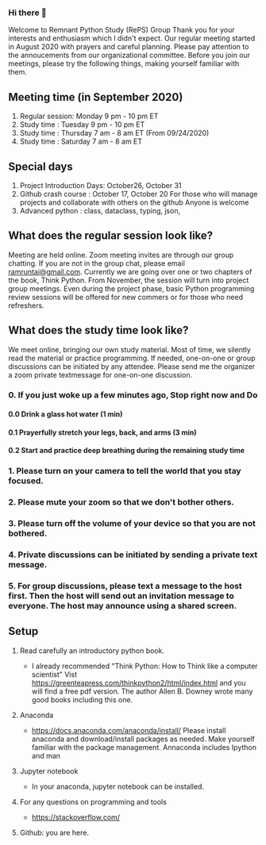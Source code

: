### Hi there 👋

Welcome to Remnant Python Study (RePS) Group
Thank you for your interests and enthusiasm which I didn't expect. Our regular meeting started in August 2020 with prayers and careful planning. Please pay attention to the annoucements from our organizational committee. Before you join our meetings, please try the following things, making yourself familiar with them.

## Meeting time (in September 2020)
1. Regular session: Monday  9 pm - 10 pm ET
1. Study time     : Tuesday 9 pm - 10 pm ET
1. Study time     : Thursday 7 am - 8 am ET (From 09/24/2020)
1. Study time     : Saturday 7 am - 8 am ET 

## Special days
1. Project Introduction Days: October26, October 31
2. Github crash course : October 17, October 20
   For those who will manage projects and collaborate with others on the github
   Anyone is welcome
3. Advanced python : 
   class, dataclass, typing, json, 


## What does the regular session look like?
Meeting are held online. Zoom meeting invites are through our group chatting.
If you are not in the group chat, please email ramruntai@gmail.com. 
Currently we are going over one or two chapters of the book, Think Python.
From November, the session will turn into project group meetings.
Even during the project phase, basic Python programming review sessions will be offered for new commers or for those who need refreshers. 

## What does the study time look like? 
We meet online, bringing our own study material.
Most of time, we silently read the material or practice programming. 
If needed, one-on-one or group discussions can be initiated by any attendee.
Please send me the organizer a zoom private textmessage for one-on-one discussion. 

### 0. If you just woke up a few minutes ago,  Stop right now and Do
#### 0.0 Drink a glass hot water (1 min)
#### 0.1 Prayerfully stretch your legs, back, and arms (3 min)
#### 0.2 Start and practice deep breathing during the remaining study time
### 1. Please turn on your camera to tell the world that you stay focused. 
### 2. Please mute your zoom so that we don't bother others.
### 3. Please turn off the volume of your device so that you are not bothered.
### 4. Private discussions can be initiated by sending a private text message.
### 5. For group discussions, please text a message to the host first. Then the host will send out an invitation message to everyone. The host may announce using a shared screen.

## Setup 

1. Read carefully an introductory python book.
   - I already recommended "Think Python: How to Think like a computer scientist" 
   Vist https://greenteapress.com/thinkpython2/html/index.html and you will find a free pdf version. 
   The author Allen B. Downey wrote many good books including this one.
 
1. Anaconda
   - https://docs.anaconda.com/anaconda/install/
    Please install anaconda and download/install packages as needed.
        Make yourself familiar with the package management.
        Annaconda includes Ipython and man

1. Jupyter notebook
   - In your anaconda, jupyter notebook can be installed.

1. For any questions on programming and tools
   - https://stackoverflow.com/

1. Github: you are here.


<!--
**ramruntai/ramruntai** is a ✨ _special_ ✨ repository because its `README.md` (this file) appears on your GitHub profile.

Here are some ideas to get you started:

- 🔭 I’m currently working on ...
- 🌱 I’m currently learning ...
- 👯 I’m looking to collaborate on ...
- 🤔 I’m looking for help with ...
- 💬 Ask me about ...
- 📫 How to reach me: ...
- 😄 Pronouns: ...
- ⚡ Fun fact: ...
-->
